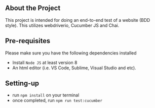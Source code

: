 ## About the Project

This project is intended for doing an end-to-end test of a website (BDD style). This utilizes webdriverio, Cucumber JS and Chai.

## Pre-requisites

Please make sure you have the following dependencies installed

- Install `Node JS` at least version 8
- An html editor (i.e. VS Code, Sublime, Visual Studio and etc).

## Setting-up

- run `npm install` on your terminal
- once completed, run `npm run test:cucumber`
